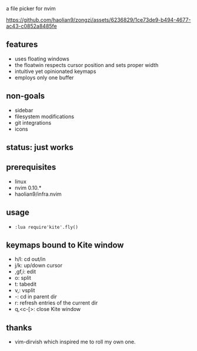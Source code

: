 a file picker for nvim

https://github.com/haolian9/zongzi/assets/6236829/1ce73de9-b494-4677-ac43-c0852a8485fe


## features
* uses floating windows
* the floatwin respects cursor position and sets proper width
* intuitive yet opinionated keymaps
* employs only one buffer

## non-goals
* sidebar
* filesystem modifications
* git integrations
* icons

## status: just works

## prerequisites
* linux
* nvim 0.10.*
* haolian9/infra.nvim

## usage
* `:lua require'kite'.fly()`

## keymaps bound to Kite window
* h/l:       cd out/in
* j/k:       up/down cursor
* <cr>,gf,i: edit
* o:         split
* t:         tabedit
* v,<c-/>:   vsplit
* -:         cd in parent dir
* r:         refresh entries of the current dir
* q,<c-[>:   close Kite window

## thanks
* vim-dirvish which inspired me to roll my own one.
